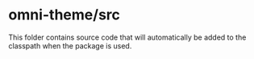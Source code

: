 # omni-theme/src

This folder contains source code that will automatically be added to the classpath when
the package is used.
